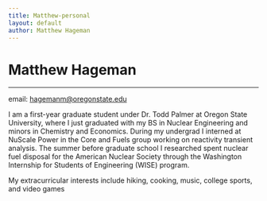 ```yaml
---
title: Matthew-personal
layout: default
author: Matthew Hageman
---
```

# Matthew Hageman
--------------
email: [hagemanm@oregonstate.edu](mailto:hagemanm@oregonstate.edu)

I am a first-year graduate student under Dr. Todd Palmer at Oregon State University, where I just graduated with my BS in Nuclear Engineering and minors in Chemistry and Economics. During my undergrad I interned at NuScale Power in the Core and Fuels group working on reactivity transient analysis. The summer before graduate school I researched spent nuclear fuel disposal for the American Nuclear Society through the Washington Internship for Students of Engineering (WISE) program.

My extracurricular interests include hiking, cooking, music, college sports, and video games
